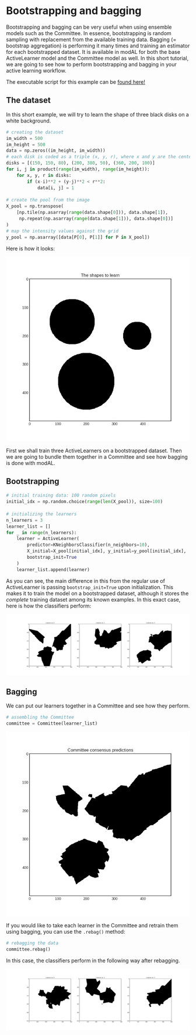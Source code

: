 # Bootstrapping and bagging
Bootstrapping and bagging can be very useful when using ensemble models such as the Committee. In essence, bootstrapping is random sampling with replacement from the available training data. Bagging (= bootstrap aggregation) is performing it many times and training an estimator for each bootstrapped dataset. It is available in modAL for both the base ActiveLearner model and the Committee model as well. In this short tutorial, we are going to see how to perform bootstrapping and bagging in your active learning workflow.

The executable script for this example can be [found here!](https://github.com/cosmic-cortex/modAL/blob/master/examples/bagging.py)

## The dataset
In this short example, we will try to learn the shape of three black disks on a white background.
```python
# creating the dataset
im_width = 500
im_height = 500
data = np.zeros((im_height, im_width))
# each disk is coded as a triple (x, y, r), where x and y are the centers and r is the radius
disks = [(150, 150, 80), (200, 380, 50), (360, 200, 100)]
for i, j in product(range(im_width), range(im_height)):
    for x, y, r in disks:
        if (x-i)**2 + (y-j)**2 < r**2:
            data[i, j] = 1

# create the pool from the image
X_pool = np.transpose(
    [np.tile(np.asarray(range(data.shape[0])), data.shape[1]),
     np.repeat(np.asarray(range(data.shape[1])), data.shape[0])]
)
# map the intensity values against the grid
y_pool = np.asarray([data[P[0], P[1]] for P in X_pool])
```
Here is how it looks:

![b-data](img/b-data.png)

First we shall train three ActiveLearners on a bootstrapped dataset. Then we are going to bundle them together in a Committee and see how bagging is done with modAL.
## Bootstrapping
```python
# initial training data: 100 random pixels
initial_idx = np.random.choice(range(len(X_pool)), size=100)

# initializing the learners
n_learners = 3
learner_list = []
for _ in range(n_learners):
    learner = ActiveLearner(
        predictor=KNeighborsClassifier(n_neighbors=10),
        X_initial=X_pool[initial_idx], y_initial=y_pool[initial_idx],
        bootstrap_init=True
    )
    learner_list.append(learner)
```
As you can see, the main difference in this from the regular use of ActiveLearner is passing ```bootstrap_init=True``` upon initialization. This makes it to train the model on a bootstrapped dataset, although it stores the *complete* training dataset among its known examples. In this exact case, here is how the classifiers perform:

![b-committee_learners](img/b-committee_learners.png)

## Bagging
We can put our learners together in a Committee and see how they perform.
```python
# assembling the Committee
committee = Committee(learner_list)
```

![b-committee_prediction](img/b-committee_prediction.png)

If you would like to take each learner in the Committee and retrain them using bagging, you can use the ```.rebag()``` method:
```python
# rebagging the data
committee.rebag()
```
In this case, the classifiers perform in the following way after rebagging.

![b-rebag](img/b-rebag.png)
